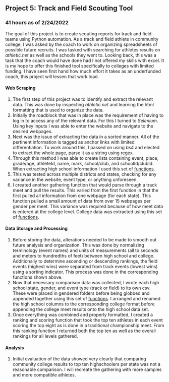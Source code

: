 ## Project 5: Track and Field Scouting Tool
### 41 hours as of 2/24/2022
The goal of this project is to create scouting reports for track and field teams using Python automation. As a track and field athlete in community college, I was asked by the coach to work on organizing spreadsheets of possible future recruits. I was tasked with searching for athletes results on *athletic.net* as well as the schools they went to. Looking back, this was a task that the coach would have done had I not offered my skills with excel. It is my hope to offer this finished tool specifically to colleges with limited funding. I have seen first hand how much effort it takes as an underfunded coach, this project will lessen that work load.

#### Web Scraping
1. The first step of this project was to identify and extract the relevant data. This was done by inspecting *athletic.net* and learning the html formatting that is used to organize the data.
2. Initially the roadblock that was in place was the requirement of having to log in to access any of the relevant data. For this I turned to *Selenium*. Using key inputs I was able to enter the website and navigate to the desired webpages.
3. Next was the issue of extracting the data in a sorted manner. All of the pertinent information is tagged as anchor links with limited differentiation. To work around this, I passed on using *bs4* and elected to extract the whole page, parse it as a string using regex.
4. Through this method I was able to create lists containing event, place, grade/age, athleteId, name, mark, school/club, and schoolId/clubId. When extracting high school information I used this set of [functions](https://github.com/JamesWheeler4/James_Portfolio/blob/main/Proj_5%20Track%20and%20Field%20scouting%20tool/APHighSchool.py).
5. This was tested across multiple districts and states, checking for any variance in the website, event type, or anything unforeseen.
6. I created another gathering function that would parse through a track meet and pull the results. This varied from the first function in that the first pulled all information from one webpage (for each state). This function pulled a small amount of data from over 15 webpages per gender per meet. This variance was required because of how meet data is entered at the college level. College data was extracted using this set of [functions](https://github.com/JamesWheeler4/James_Portfolio/blob/main/Proj_5%20Track%20and%20Field%20scouting%20tool/APCollege.py).

####  Data Storage and Processing
1. Before storing the data, alterations needed to be made to smooth out future analysis and organization. This was done by normalizing terminology (event names) and units of measurements (all to seconds and meters to hundredths of feet) between high school and college. Additionally to determine ascending or descending rankings, the field events (highest wins) were separated from track events (lowest wins) using a sorting indicator. This process was done in the corresponding functions shown above.
2. Now that necessary comparison data was collected, I wrote each high school state, gender, and event type (track or field) to its own csv. These were placed in gendered folders before being globbed and appended together using this set of [functions](https://github.com/JamesWheeler4/James_Portfolio/blob/main/Proj_5%20Track%20and%20Field%20scouting%20tool/APResults.py). I arranged and renamed the high school columns to the corresponding college format before appending the college meet results onto the high school data set.
3. Once everything was combined and properly formatted, I created a ranking and scoring function that took the top ten athletes in each event scoring the top eight as is done in a traditional championship meet. From this ranking function I returned both the top ten as well as the overall rankings for all levels gathered. 

#### Analysis
1. Initial evaluation of the data showed very clearly that comparing community college results to top ten highschoolers per state was not a reasonable comparison. I will recreate the gathering with more samples and more compatible athletes. 

